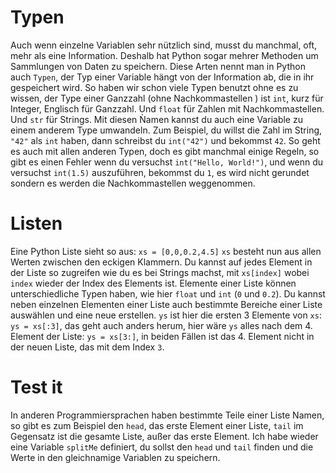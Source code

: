 # Typen
Auch wenn einzelne Variablen sehr nützlich sind,
musst du manchmal, oft, mehr als eine Information.
Deshalb hat Python sogar mehrer Methoden um Sammlungen von Daten
zu speichern.
Diese Arten nennt man in Python auch `Typen`, der Typ einer
Variable hängt von der Information ab, die in ihr gespeichert wird.
So haben wir schon viele Typen benutzt ohne es zu wissen,
der Type einer Ganzzahl (ohne Nachkommastellen ) ist `int`,
kurz für Integer, Englisch für Ganzzahl.
Und `float` für Zahlen mit Nachkommastellen.
Und `str` für Strings.
Mit diesen Ǹamen kannst du auch eine Variable zu einem anderem Type
umwandeln. Zum Beispiel, du willst die Zahl im String, `"42"` als `int`
haben, dann schreibst du `int("42")` und bekommst `42`.
So geht es auch mit allen anderen Typen, doch es gibt manchmal einige
Regeln, so gibt es einen Fehler wenn du versuchst `int("Hello, World!")`,
und wenn du versuchst `int(1.5)` auszuführen, bekommst du `1`, es wird nicht
gerundet sondern es werden die Nachkommastellen weggenommen.

# Listen
Eine Python Liste sieht so aus:
`xs = [0,0,0.2,4.5]`
`xs` besteht nun aus allen Werten zwischen den eckigen Klammern.
Du kannst auf jedes Element in der Liste so zugreifen wie du es
bei Strings machst, mit `xs[index]` wobei `index` wieder der Index
des Elements ist. Elemente einer Liste können unterschiedliche Typen
haben, wie hier `float` und `int` (`0` und `0.2`).
Du kannst neben einzelnen Elementen einer Liste auch bestimmte Bereiche einer
Liste auswählen und eine neue erstellen.
`ys` ist hier die ersten 3 Elemente von `xs`:
`ys = xs[:3]`, das geht auch anders herum,
hier wäre `ys` alles nach dem 4. Element der Liste:
`ys = xs[3:]`, in beiden Fällen ist das 4. Element nicht in der neuen Liste,
das mit dem Index `3`.

# Test it
In anderen Programmiersprachen haben bestimmte Teile einer
Liste Namen, so gibt es zum Beispiel den `head`,
das erste Element einer Liste, `tail` im Gegensatz ist die gesamte
Liste, außer das erste Element.
Ich habe wieder eine Variable `splitMe` definiert, du sollst
den `head` und `tail` finden und die Werte in den gleichnamige Variablen
zu speichern.
